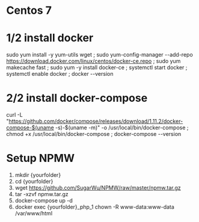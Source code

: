 # Centos 7 
# 1/2 install docker 
sudo yum install -y yum-utils wget ; sudo yum-config-manager --add-repo https://download.docker.com/linux/centos/docker-ce.repo ; sudo yum makecache fast ; sudo yum -y install docker-ce ; systemctl start docker ; systemctl enable docker ; docker --version

# 2/2 install docker-compose
curl -L "https://github.com/docker/compose/releases/download/1.11.2/docker-compose-$(uname -s)-$(uname -m)" -o /usr/local/bin/docker-compose ; chmod +x /usr/local/bin/docker-compose ; docker-compose --version

# Setup NPMW
1. mkdir {yourfolder} 
2. cd {yourfolder}
3. wget  https://github.com/SugarWu/NPMW/raw/master/npmw.tar.gz
4. tar -xzvf npmw.tar.gz
5. docker-compose up -d
6. docker exec {yourfolder}_php_1 chown -R www-data:www-data /var/www/html
